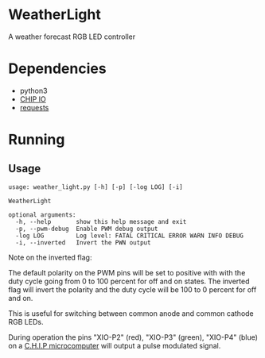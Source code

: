# WeatherLight

A weather forecast RGB LED controller

# Dependencies

- python3
- [CHIP IO][1]
- [requests][2]

# Running

## Usage

```
usage: weather_light.py [-h] [-p] [-log LOG] [-i]

WeatherLight

optional arguments:
  -h, --help       show this help message and exit
  -p, --pwm-debug  Enable PWM debug output
  -log LOG         Log level: FATAL CRITICAL ERROR WARN INFO DEBUG
  -i, --inverted   Invert the PWN output
```

Note on the inverted flag: 

The default polarity on the PWM pins will be
 set to positive with with the duty cycle going from 0 to 100 percent
 for off and on states. The inverted flag will invert the polarity
 and the duty cycle will be 100 to 0 percent for off and on.
 
This is useful for switching between common anode and common cathode
 RGB LEDs.

During operation the pins "XIO-P2" (red), "XIO-P3" (green), "XIO-P4" (blue)
 on a [C.H.I.P microcomputer][3] will output a pulse modulated signal.

[1]: https://github.com/xtacocorex/CHIP_IO
[2]: https://github.com/requests/requests
[3]: https://en.wikipedia.org/wiki/CHIP_(computer)
